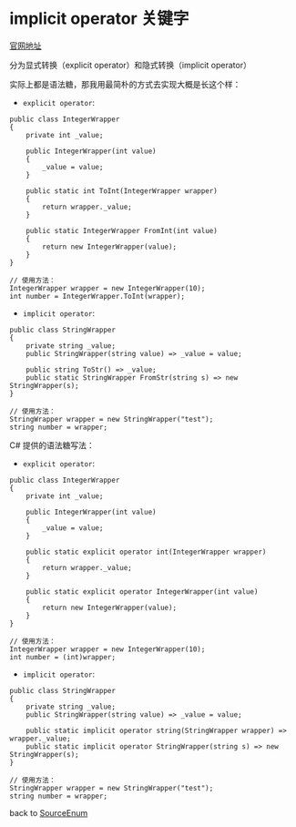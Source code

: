 # implicit operator 关键字

[官网地址](https://learn.microsoft.com/en-us/dotnet/csharp/language-reference/operators/user-defined-conversion-operators)

分为显式转换（explicit operator）和隐式转换（implicit operator）

实际上都是语法糖，那我用最简朴的方式去实现大概是长这个样：

* `explicit operator`:

```
public class IntegerWrapper
{
    private int _value;

    public IntegerWrapper(int value)
    {
        _value = value;
    }

    public static int ToInt(IntegerWrapper wrapper)
    {
        return wrapper._value;
    }

    public static IntegerWrapper FromInt(int value)
    {
        return new IntegerWrapper(value);
    }
}

// 使用方法：
IntegerWrapper wrapper = new IntegerWrapper(10);
int number = IntegerWrapper.ToInt(wrapper);
```

* `implicit operator`:

```
public class StringWrapper
{
    private string _value;
    public StringWrapper(string value) => _value = value;

    public string ToStr() => _value;
    public static StringWrapper FromStr(string s) => new StringWrapper(s);
}

// 使用方法：
StringWrapper wrapper = new StringWrapper("test");
string number = wrapper;
```

C# 提供的语法糖写法：

* `explicit operator`:

```
public class IntegerWrapper
{
    private int _value;

    public IntegerWrapper(int value)
    {
        _value = value;
    }

    public static explicit operator int(IntegerWrapper wrapper)
    {
        return wrapper._value;
    }

    public static explicit operator IntegerWrapper(int value)
    {
        return new IntegerWrapper(value);
    }
}

// 使用方法：
IntegerWrapper wrapper = new IntegerWrapper(10);
int number = (int)wrapper;
```

* `implicit operator`:

```
public class StringWrapper
{
    private string _value;
    public StringWrapper(string value) => _value = value;

    public static implicit operator string(StringWrapper wrapper) => wrapper._value;
    public static implicit operator StringWrapper(string s) => new StringWrapper(s);
}

// 使用方法：
StringWrapper wrapper = new StringWrapper("test");
string number = wrapper;
```
back to [SourceEnum](https://github.com/MonesyH/C-Sharp-learn/blob/main/About%20SourceEnum.md)
